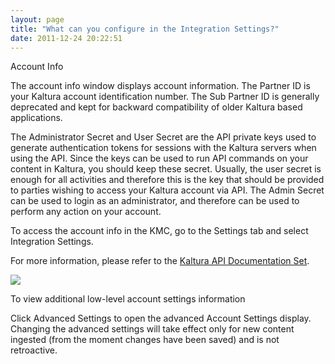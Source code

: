 ```yaml
---
layout: page
title: "What can you configure in the Integration Settings?"
date: 2011-12-24 20:22:51
---
```


<span style="color: #000000; font-family: Times New Roman; font-size: medium;"> </span><span class="mce-heading-2">Account Info</span>

The account info window displays account information. The Partner ID is your Kaltura account identification number. The Sub Partner ID is generally deprecated and kept for backward compatibility of older Kaltura based applications.

The Administrator Secret and User Secret are the API private keys used to generate authentication tokens for sessions with the Kaltura servers when using the API. Since the keys can be used to run API commands on your content in Kaltura, you should keep these secret. Usually, the user secret is enough for all activities and therefore this is the key that should be provided to parties wishing to access your Kaltura account via API. The Admin Secret can be used to login as an administrator, and therefore can be used to perform any action on your account.

<p class="mce-procedure">
  <a name="access"></a>To access the account info in the KMC, go to the Settings tab and select Integration Settings.
</p>

For more information, please refer to the <a href="http://knowledge.kaltura.com/kaltura-api-documentation-set" target="_blank">Kaltura API Documentation Set</a>.

<img src="../../assets/224.img">

<p class="mce-procedure">
  To view additional low-level account settings information
</p>

Click Advanced Settings to open the advanced Account Settings display. Changing the advanced settings will take effect only for new content ingested (from the moment changes have been saved) and is not retroactive.
